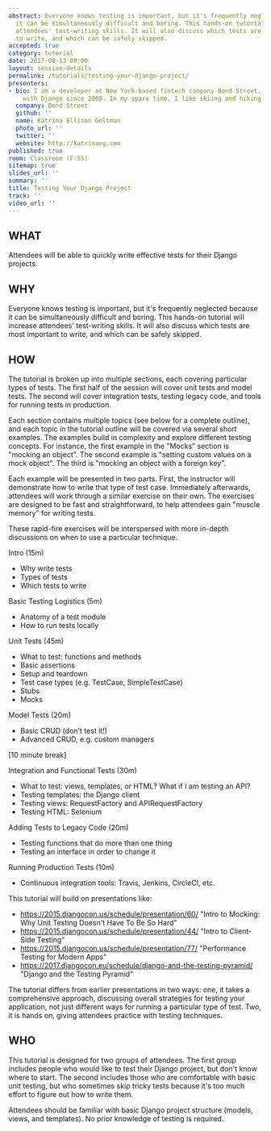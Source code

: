 ```yaml
---
abstract: Everyone knows testing is important, but it's frequently neglected because
  it can be simultaneously difficult and boring. This hands-on tutorial will increase
  attendees' test-writing skills. It will also discuss which tests are most important
  to write, and which can be safely skipped.
accepted: true
category: tutorial
date: 2017-08-13 09:00
layout: session-details
permalink: /tutorials/testing-your-django-project/
presenters:
- bio: I am a developer at New York-based fintech company Bond Street, and have worked
    with Django since 2009. In my spare time, I like skiing and hiking.
  company: Bond Street
  github: ''
  name: Katrina Ellison Geltman
  photo_url: ''
  twitter: ''
  website: http://katrinaeg.com
published: true
room: Classroom (F-55)
sitemap: true
slides_url: ''
summary: ''
title: Testing Your Django Project
track: ''
video_url: ''
---
```


## WHAT
Attendees will be able to quickly write effective tests for their Django projects.

## WHY
Everyone knows testing is important, but it's frequently neglected because it can be simultaneously difficult and boring. This hands-on tutorial will increase attendees' test-writing skills. It will also discuss which tests are most important to write, and which can be safely skipped.

## HOW
The tutorial is broken up into multiple sections, each covering particular types of tests. The first half of the session will cover unit tests and model tests. The second will cover integration tests, testing legacy code, and tools for running tests in production.

Each section contains multiple topics (see below for a complete outline), and each topic in the tutorial outline will be covered via several short examples. The examples build in complexity and explore different testing concepts. For instance, the first example in the "Mocks" section is "mocking an object". The second example is "setting custom values on a mock object". The third is "mocking an object with a foreign key".

Each example will be presented in two parts. First, the instructor will demonstrate how to write that type of test case. Immediately afterwards, attendees will work through a similar exercise on their own. The exercises are designed to be fast and straightforward, to help attendees gain "muscle memory" for writing tests.

These rapid-fire exercises will be interspersed with more in-depth discussions on when to use a particular technique.

Intro (15m)

* Why write tests
* Types of tests
* Which tests to write

Basic Testing Logistics (5m)

* Anatomy of a test module
* How to run tests locally

Unit Tests (45m)

* What to test: functions and methods
* Basic assertions
* Setup and teardown
* Test case types (e.g. TestCase, SimpleTestCase)
* Stubs
* Mocks

Model Tests (20m)

* Basic CRUD (don't test it!)
* Advanced CRUD, e.g. custom managers

[10 minute break]

Integration and Functional Tests (30m)

* What to test: views, templates, or HTML? What if I am testing an API?
* Testing templates: the Django client
* Testing views: RequestFactory and APIRequestFactory
* Testing HTML: Selenium

Adding Tests to Legacy Code (20m)

* Testing functions that do more than one thing
* Testing an interface in order to change it

Running Production Tests (10m)

* Continuous integration tools: Travis, Jenkins, CircleCI, etc.

This tutorial will build on presentations like:

* https://2015.djangocon.us/schedule/presentation/60/ "Intro to Mocking: Why Unit Testing Doesn't Have To Be So Hard"
* https://2015.djangocon.us/schedule/presentation/44/ "Intro to Client-Side Testing"
* https://2015.djangocon.us/schedule/presentation/77/ "Performance Testing for Modern Apps"
* https://2017.djangocon.eu/schedule/django-and-the-testing-pyramid/ "Django and the Testing Pyramid"

The tutorial differs from earlier presentations in two ways: one, it takes a comprehensive approach, discussing overall strategies for testing your application, not just different ways for running a particular type of test. Two, it is hands on, giving attendees practice with testing techniques.

## WHO
This tutorial is designed for two groups of attendees. The first group includes people who would like to test their Django project, but don't know where to start. The second includes those who are comfortable with basic unit testing, but who sometimes skip tricky tests because it's too much effort to figure out how to write them.

Attendees should be familiar with basic Django project structure (models, views, and templates). No prior knowledge of testing is required.
